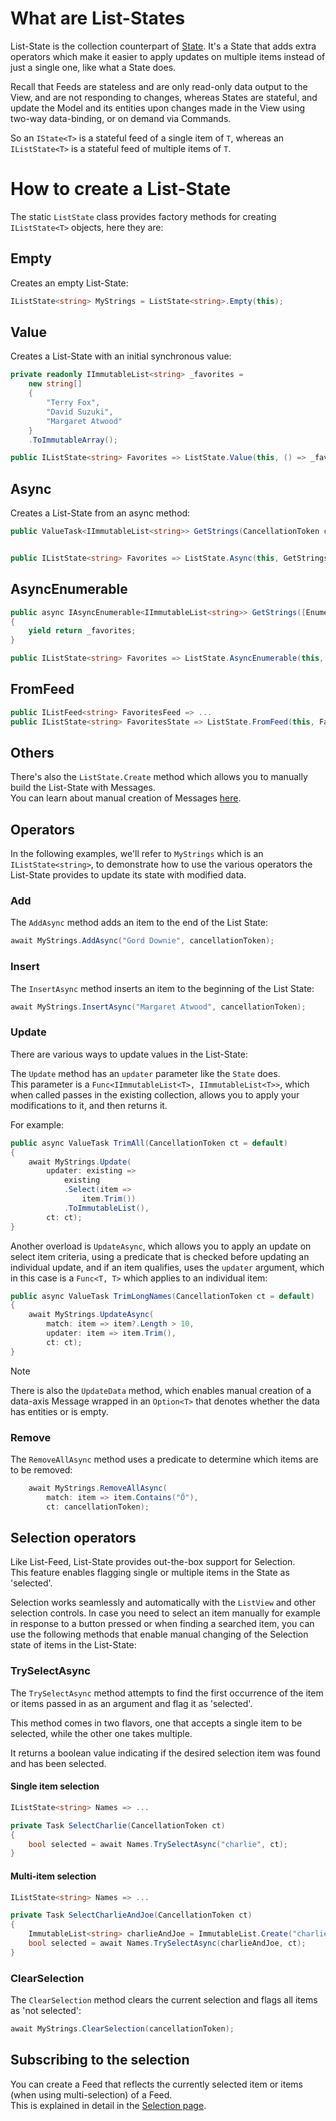 ﻿---
uid: Overview.Mvux.ListStates
---

# What are List-States

List-State is the collection counterpart of [State](xref:Overview.Mvux.States).
It's a State that adds extra operators which make it easier to apply updates on multiple items instead of just a single one, like what a State does.

Recall that Feeds are stateless and are only read-only data output to the View, and are not responding to changes, whereas States are stateful, and update the Model and its entities upon changes made in the View using two-way data-binding, or on demand via Commands.

So an `IState<T>` is a stateful feed of a single item of `T`, whereas an `IListState<T>` is a stateful feed of multiple items of `T`.

# How to create a List-State

The static `ListState` class provides factory methods for creating `IListState<T>` objects, here they are:

## Empty

Creates an empty List-State:

```csharp
IListState<string> MyStrings = ListState<string>.Empty(this);
```

## Value

Creates a List-State with an initial synchronous value:

```csharp
private readonly IImmutableList<string> _favorites =
    new string[]
    {
        "Terry Fox",
        "David Suzuki",
        "Margaret Atwood"
    }
    .ToImmutableArray();

public IListState<string> Favorites => ListState.Value(this, () => _favorites);
```

## Async

Creates a List-State from an async method:

```csharp
public ValueTask<IImmutableList<string>> GetStrings(CancellationToken ct) => new(_favorites);


public IListState<string> Favorites => ListState.Async(this, GetStrings);
```

## AsyncEnumerable

```csharp
public async IAsyncEnumerable<IImmutableList<string>> GetStrings([EnumeratorCancellation] CancellationToken ct)
{
    yield return _favorites;
}

public IListState<string> Favorites => ListState.AsyncEnumerable(this, GetStrings);
```

## FromFeed

```csharp
public IListFeed<string> FavoritesFeed => ...
public IListState<string> FavoritesState => ListState.FromFeed(this, FavoritesFeed);
```

## Others

There's also the `ListState.Create` method which allows you to manually build the List-State with Messages.  
You can learn about manual creation of Messages [here](xref:Overview.Reactive.State#create).

## Operators

In the following examples, we'll refer to `MyStrings` which is an `IListState<string>`, to demonstrate how to use the various operators the List-State provides to update its state with modified data.

### Add

The `AddAsync` method adds an item to the end of the List State:

```csharp
await MyStrings.AddAsync("Gord Downie", cancellationToken);
```

### Insert

The `InsertAsync` method inserts an item to the beginning of the List State:

```csharp
await MyStrings.InsertAsync("Margaret Atwood", cancellationToken);
```

### Update

There are various ways to update values in the List-State:

The `Update` method has an `updater` parameter like the `State` does.  
This parameter is a `Func<IImmutableList<T>, IImmutableList<T>>`, which when called passes in the existing collection, allows you to apply your modifications to it, and then returns it.

For example:

```csharp
public async ValueTask TrimAll(CancellationToken ct = default)
{
    await MyStrings.Update(
        updater: existing =>
            existing
            .Select(item =>
                item.Trim())
            .ToImmutableList(),
        ct: ct);
}
```

Another overload is `UpdateAsync`, which allows you to apply an update on select item criteria, using a predicate that is checked before updating an individual update, and if an item qualifies, uses the `updater` argument, which in this case is a `Func<T, T>` which applies to an individual item:

```csharp
public async ValueTask TrimLongNames(CancellationToken ct = default)
{
    await MyStrings.UpdateAsync(
        match: item => item?.Length > 10,
        updater: item => item.Trim(),
        ct: ct);
}
```

> [!Note]  
> There is also the `UpdateData` method, which enables manual creation of a data-axis Message wrapped in an `Option<T>` that denotes whether the data has entities or is empty.

### Remove

The `RemoveAllAsync` method uses a predicate to determine which items are to be removed:

```csharp
    await MyStrings.RemoveAllAsync(
        match: item => item.Contains("Ő"),
        ct: cancellationToken);
```

## Selection operators

Like List-Feed, List-State provides out-the-box support for Selection.  
This feature enables flagging single or multiple items in the State as 'selected'.

Selection works seamlessly and automatically with the `ListView` and other selection controls.
In case you need to select an item manually for example in response to a button pressed or when finding a searched item, you can use the following methods that enable manual changing of the Selection state of items in the List-State:

### TrySelectAsync

The `TrySelectAsync` method attempts to find the first occurrence of the item or items passed in as an argument and flag it as 'selected'.

This method comes in two flavors, one that accepts a single item to be selected, while the other one takes multiple.

It returns a boolean value indicating if the desired selection item was found and has been selected.

#### Single item selection

```csharp
IListState<string> Names => ...

private Task SelectCharlie(CancellationToken ct)
{
    bool selected = await Names.TrySelectAsync("charlie", ct);
}
```

#### Multi-item selection

```csharp
IListState<string> Names => ...

private Task SelectCharlieAndJoe(CancellationToken ct)
{
    ImmutableList<string> charlieAndJoe = ImmutableList.Create("charlie", "joe");
    bool selected = await Names.TrySelectAsync(charlieAndJoe, ct);
}
```

### ClearSelection

The `ClearSelection` method clears the current selection and flags all items as 'not selected':

```csharp
await MyStrings.ClearSelection(cancellationToken);
```

## Subscribing to the selection

You can create a Feed that reflects the currently selected item or items (when using multi-selection) of a Feed.  
This is explained in detail in the [Selection page](xref:Overview.Mvux.Advanced.Selection).
